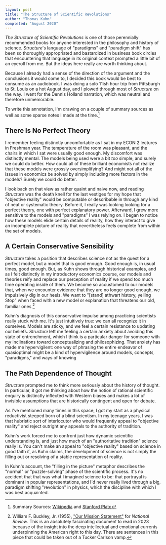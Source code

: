 ```yaml
---
layout: post
title: "The Structure of Scientific Revolutions"
author: "Thomas Kuhn"
completed: "August 2020"
---
```


*The Structure of Scientific Revolutions* is one of those perennially recommended books for anyone interested in the philosophy and history of science.  *Structure*'s language of "paradigms" and "paradigm shift" has been so thoroughly appropriated and bastardized in business book circles that encountering that language in its original context prompted a little bit of an eyeroll from me.  But the ideas here really are worth thinking about.  

Because I already had a sense of the direction of the argument and the conclusions it would come to, I decided this book would be best to consume as an audiobook.  I was doing a solo 11ish hour trip from Pittsburgh to St. Louis on a hot August day, and I plowed through most of *Structure* on the way.  I went for the Dennis Holland narration, which was neutral and therefore unmemorable.  

To write this annotation, I'm drawing on a couple of summary sources as well as some sparse notes I made at the time.[^1] 

## There Is No Perfect Theory

I remember feeling distinctly uncomfortable as I sat in my ECON 2 lectures in Freshman year.  The temperature of the room was pleasant, and the chairs in which I sat were usually good enough.  My discomfort was distinctly mental.  The models being used were a bit *too* simple, and surely we could do better.  How could all of these brilliant economists not realize that these models were grossly oversimplifying? And might not all of the issues in economics be solved by simply including more factors in the models?  Surely we could do better.

I look back on that view as rather quaint and naive now, and reading *Structure* was the death knell for the last vestiges 
for my hope that "objective reality" would be computable or describable in through any kind of neat or systematic theory.  Before it, I really was looking looking for a perfect theory, one with perfect explanatory power.  Afterward, I grew more sensitive to the models and "paradigms" I was relying on.  I began to notice how these models elide certain details of reality, how they interact to give an incomplete picture of reality that nevertheless feels complete from within the set of models.  

## A Certain Conservative Sensibility

*Structure* takes a position that describes science not as the quest for a perfect model, but a model that is good enough.  Good enough is, in usual times, good enough.  But, as Kuhn shows through historical examples, and as I felt distinctly in my introductory economics course, our models and theories reify and replace our perception of reality if we spend too much time operating inside of them.  We become so accustomed to our models that, when we encounter evidence that they are no longer good enough, we impulsively dig in our heels.  We want to "[stand] athwart history, yelling Stop" when faced with a new model or explanation that threatens our old, familiar ones.[^2]

Kuhn's diagnosis of this conservative impulse among practicing scientists really stuck with me.  It's just intuitively true: we can all recognize it in ourselves.  Models are sticky, and we feel a certain resistance to updating our beliefs.  *Structure* left me feeling a certain anxiety about avoiding this state of entrenchment, which I think is a particular danger for someone with my inclinations toward conceptualizing and philosophizing.  That anxiety has made me hypervigilent: one way of phrasing the entire endeavor of quasioptimal might be a kind of hypervigilence around models, concepts, "paradigms," and ways of knowing.

## The Path Dependence of Thought

*Structure* prompted me to think more seriously about the history of thought.  In particular, it got me thinking about how the notion of rational scientific enquiry is distinctly inflected with Western biases and makes a lot of invisible assumptions that are historically contingent and open for debate.  

As I've mentioned many times in this space, I got my start as a physical reductivist steeped born of a blind scientism.  In my teenage years, I was that hubristic sort of interlocutor who would frequently appeal to "objective reality" and reject outright any appeals to the authority of tradition.  

Kuhn's work forced me to confront just how dynamic scientific understanding is, and just how much of an "authoritative tradition" science really is.  You can't make an appeal to "objective reality" based on science in good faith if, as Kuhn claims, the development of science is not simply the filling out or resolving of a stable representation of reality.  

In Kuhn's account, the "filling in the picture" metaphor describes the "normal" or "puzzle-solving" phase of the scientific process.  It's no accident that that was what I imagined science to be: that portrayal is dominant in popular representations, and I'd never really lived through a big, paradigm shifting "revolution" in physics, which the discipline with which I was best acquainted.



[^1]: Summary Sources: [Wikipedia](https://en.wikipedia.org/wiki/The_Structure_of_Scientific_Revolutions) and [Stanford Plato](https://plato.stanford.edu/entries/thomas-kuhn)
[^2]: William F. Buckley, Jr. (1955), ["Our Mission Statement"](https://www.nationalreview.com/1955/11/our-mission-statement-william-f-buckley-jr/) for *National Review*.  This is an absolutely fascinating document to read in 2023 because of the insight into the deep intellectual and emotional currents underpinning the American right to this day.  There are sentences in this piece that could be taken out of a Tucker Carlson vamp.  


